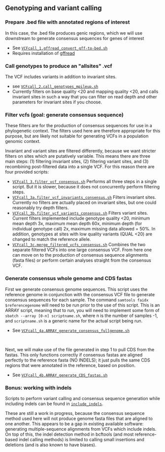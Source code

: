 ## Genotyping and variant calling


### Prepare .bed file with annotated regions of interest
In this case, the .bed file produces genic regions, which we will use downstream to generate consensus sequences for genes of interest

* See [`VCFcall_1.gffread_convert_gff-to-bed.sh`](VCFcall_1.gffread_convert_gff-to-bed.sh)
* Requires installation of [gffread](https://github.com/gpertea/gffread)



### Call genotypes to produce an "allsites" .vcf
The VCF includes variants in addition to invariant sites.

* see [`VCFcall_2.call_genotypes_mpileup.sh`](VCFcall_2.call_genotypes_mpileup.sh)
* Currently filters on base quality <20 and mapping quality <20, and calls invariant sites in such a way that you can filter on read depth and other parameters for invariant sites if you choose.



### Filter vcfs (goal: generate consensus sequence)
These filters are for the production of consensus sequences for use in a phylogenetic context. The filters used here are therefore appropriate for this purpose, but are likely not suitable for generating VCFs in a population genomic context.

Invariant and variant sites are filtered differently, because we want stricter filters on sites which are putatively variable. This means there are three main steps: (1) filtering invariant sites, (2) filtering variant sites, and (3) recombining post-filtered data into a single VCF. For this reason there are four provided scripts:

* [`VCFcall_3.filter_vcf_consensus.sh`](VCFcall_3.filter_vcf_consensus.sh) Performs all three steps in a single script. But it is slower, because it does not concurrently perform filtering steps.
* [`VCFcall_3a.filter_vcf_invariants_consensus.sh`](VCFcall_3a.filter_vcf_invariants_consensus.sh) Filters invariant sites. Currently no filters are actually placed on invariant sites, but one could reasonably try depth filters.
* [`VCFcall_3b.filter_vcf_variants_consensus.sh`](VCFcall_3b.filter_vcf_variants_consensus.sh) Filters variant sites. Current filters implemented include genotype quality <20, minimum mean depth 3x, maximum mean depth 60x, minimum depth (for individual genotype call) 2x, maximum missing data allowed = 50%. In addition, genotypes at sites with low quality variants (QUAL <20) are changed to match the reference allele.
* [`VCFcall_3c.merge_filtered_vcfs_consensus.sh`](VCFcall_3c.merge_filtered_vcfs_consensus.sh) Combines the two separate filtered VCFs into one large consensus VCF. From here one can move on to the production of consensus sequence alignments (fasta files) or perform certain analyses straight from the consensus VCF.



### Generate consensus whole genome and CDS fastas
First we generate consensus genome sequences. This script uses the reference genome in conjunction with the consensus VCF file to generate consensus sequences for each sample. The command `samtools faidx $referencegenome` will need to be run prior to the use of this script. This is an ARRAY script, meaning that to run, you will need to implement some form of `sbatch --array [0-n] scriptname.sh`, where n is the number of samples -1, and `scriptname.sh` is a generic name for the actual script being run.
* See [`VCFcall_4a.ARRAY_generate_consensus_fullgenome.sh`](VCFcall_4a.ARRAY_generate_consensus_fullgenome.sh)
<br />

Next, we will make use of the file generated in step 1 to pull CDS from the fastas. This only functions correctly if consensus fastas are aligned perfectly to the reference fasta (NO INDELS); it just pulls the same CDS regions that were annotated in the reference, based on position.
* See [`VCFcall_4b.ARRAY_generate_CDS_fastas.sh`](VCFcall_4b.ARRAY_generate_CDS_fastas.sh)

### 



### Bonus: working with indels
Scripts to perform variant calling and consensus sequence generation while including indels can be found in [`include_indels`](include_indels/).

These are still a work in progress, because the consensus sequence method used here will not produce genome fasta files that are aligned to one another. This appears to be a gap in existing available software: generating multiple-sequence alignments from VCFs which include indels. On top of this, the indel detection method in bcftools (and most reference-based indel calling methods) is limited to calling small insertions and deletions (and is also known to have biases).




